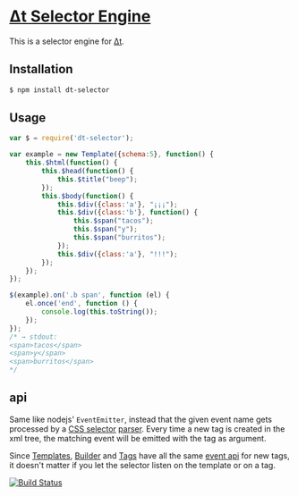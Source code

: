 # [Δt Selector Engine](https://github.com/dodo/node-dt-selector/)

This is a selector engine for [Δt](http://dodo.github.com/node-dynamictemplate/).


## Installation

```bash
$ npm install dt-selector
```


## Usage

```javascript
var $ = require('dt-selector');

var example = new Template({schema:5}, function() {
    this.$html(function() {
        this.$head(function() {
            this.$title("beep");
        });
        this.$body(function() {
            this.$div({class:'a'}, "¡¡¡");
            this.$div({class:'b'}, function() {
                this.$span("tacos");
                this.$span("y");
                this.$span("burritos");
            });
            this.$div({class:'a'}, "!!!");
        });
    });
});

$(example).on('.b span', function (el) {
    el.once('end', function () {
        console.log(this.toString());
    });
});
/* → stdout:
<span>tacos</span>
<span>y</span>
<span>burritos</span>
*/
```

## api

Same like nodejs' `EventEmitter`, instead that the given event name gets processed by a [CSS selector](http://www.w3.org/TR/CSS2/selector.html) [parser](https://github.com/kamicane/slick).
Every time a new tag is created in the xml tree, the matching event will be emitted with the tag as argument.

Since [Templates](), [Builder](http://dodo.github.com/node-asyncxml/#api/builder-opts) and [Tags](http://dodo.github.com/node-asyncxml/#api/tag-name-attrs-children-opts) have all the same [event api](http://dodo.github.com/node-asyncxml/#events) for new tags, it doesn't matter if you let the selector listen on the template or on a tag.


[![Build Status](https://secure.travis-ci.org/dodo/node-dt-selector.png)](http://travis-ci.org/dodo/node-dt-selector)
